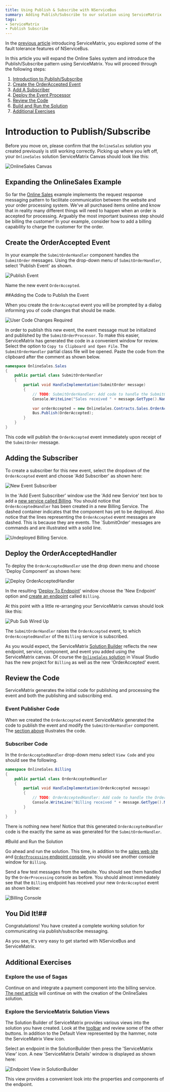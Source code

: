 ```yaml
---
title: Using Publish & Subscribe with NServiceBus
summary: Adding Publish/Subscribe to our solution using ServiceMatrix
tags:
- ServiceMatrix
- Publish Subscribe
---
```


In the [previous article](getting-started-with-nservicebus-using-servicematrix-2.0-fault-tolerance.md "ServiceMatrix Fault Tolerance") introducing ServiceMatrix, you explored some of the fault tolerance features of NServiceBus. 

In this article you will expand the Online Sales system and introduce the Publish/Subscribe pattern using ServiceMatrix.  You will proceed through the following steps:

1. [Introduction to Publish/Subscribe](#introduction-to-publish-subscribe)
2. [Create the OrderAccepted Event](#create-the-orderaccepted-event)
3. [Add A Subscriber](#adding-the-subscriber)
4. [Deploy the Event Processor](#deploy-the-orderacceptedprocessor)
5. [Review the Code](#review-the-code)
6. [Build and Run the Solution](#build-and-run-the-solution)
7. [Additional Exercises](#additional-exercises)

# Introduction to Publish/Subscribe

Before you move on, please confirm that the `OnlineSales` solution you created previously is still working correctly.  Picking up where you left off, your `OnlineSales` solution ServiceMatrix Canvas should look like this:

![OnlineSales Canvas](images/servicematrix-canvaswiredup.png)

## Expanding the OnlineSales Example

So far the [Online Sales](getting-started-with-servicematrix-2.0.md "Getting Started with ServiceMatrix") example implements the request response messaging pattern to facilitate communication between the website and your order processing system. We've all purchased items online and know that in reality many different things will need to happen when an order is accepted for processing. Arguably the most important business step should be billing the customer! In your example, consider how to add a billing capability to charge the customer for the order.
## Create the OrderAccepted Event
In your example the `SubmitOrderHandler` component handles the `SubmitOrder` messages.  Using the drop-down menu of `SubmitOrderHandler`, select 'Publish Event' as shown.

![Publish Event](images/servicematrix-publishevent.png)

Name the new event `OrderAccepted`.

##Adding the Code to Publish the Event

When you create the `OrderAccepted` event you will be prompted by a dialog informing you of code changes that should be made.

![User Code Changes Required](images/servicematrix-orderaccepted-usercodechanges.png)

In order to publish this new event, the event message must be initialized and published by the `SubmitOrderProcessor`.  To make this easier, ServiceMatrix has generated the code in a convenient window for review.   Select the option to `Copy to Clipboard and Open File`.   The `SubmitOrderHandler` partial class file will be opened.  Paste the code from the clipboard after the comment as shown below. 

```C#
namespace OnlineSales.Sales
{
    public partial class SubmitOrderHandler
    {
        partial void HandleImplementation(SubmitOrder message)
        {
            // TODO: SubmitOrderHandler: Add code to handle the SubmitOrder message.
            Console.WriteLine("Sales received " + message.GetType().Name);
            
            var orderAccepted = new OnlineSales.Contracts.Sales.OrderAccepted();
            Bus.Publish(OrderAccepted);
        }
    }
}

```
This code will publish the `OrderAccepted` event immediately upon receipt of the `SubmitOrder` message.

## Adding the Subscriber

To create a subscriber for this new event, select the dropdown of the `OrderAccepted` event and choose 'Add Subscriber' as shown here:

![New Event Subscriber](images/servicematrix-orderacceptedevent.png)

In the 'Add Event Subscriber' window use the 'Add new Service' text box to add a [new service called Billing](images/servicematrix-addeventsubscriber.png "New Billing Service").  You should notice that `OrderAcceptedHandler` has been created in a new Billing Service. The dashed container indicates that the component has yet to be deployed. Also notice that the lines representing the `OrderAccepted` event messages are dashed.  This is because they are events. The `SubmitOrder' messages are commands and are illustrated with a solid line. 

![Undeployed Billing Service](images/servicematrix-undeployedbilling.png). 

## Deploy the OrderAcceptedHandler

To deploy the `OrderAcceptedHandler` use the drop down menu and choose 'Deploy Component' as shown here:

![Deploy OrderAcceptedHandler](images/servicematrix-orderaccepted-deploy.png)

In the resulting '[Deploy To Endpoint](images/servicematrix-deploytonewendpointv2.2.0.png "Deploy to Endpoint")' window choose the 'New Endpoint' option and [create an endpoint](images/servicematrix-newbillingendpoint.png "Add Billing Endpoint") called `Billing`.

At this point with a little re-arranging your ServiceMatrix canvas should look like this:

![Pub Sub Wired Up](images/servicematrix-pubsubcanvaswired.png)

The `SubmitOrderHandler` raises the `OrderAccepted` event, to which `OrderAcceptedHandler` of the `Billing` service is subscribed.

As you would expect, the ServiceMatrix [Solution Builder](images/servicematrix-pubsubsolutionbuilderv2.2.0.png "SolutionBuilder") reflects the new endpoint, service, component, and event you added using the ServiceMatrix canvas.  Of course the [`OnlineSales` solution](images/servicematrix-pubsubsolution.png "Visual Studio Solution") in Visual Studio has the new project for `Billing` as well as the new 'OrderAccepted' event. 

## Review the Code

ServiceMatrix generates the initial code for publishing and processing the event and both the publishing and subscribing end. 

### Event Publisher Code 

When we created the `OrderAccepted` event ServiceMatrix generated the code to publish the event and modify the `SubmitOrderHandler` component.  The [section above](#adding-the-code-to-publish-the-event "Event Publishing Code") illustrates the code. 

### Subscriber Code

In the `OrderAcceptedHandler` drop-down menu select `View Code` and you should see the following. 

```C#
namespace OnlineSales.Billing
{
    public partial class OrderAcceptedHandler
    {
        partial void HandleImplementation(OrderAccepted message)
        {
            // TODO: OrderAcceptedHandler: Add code to handle the OrderAccepted message.
            Console.WriteLine("Billing received " + message.GetType().Name);
        }
    }
}

```

There is nothing new here!  Notice that this generated `OrderAcceptedHandler` code is the exactly the same as was generated for the  `SubmitOrderHandler`.

#Build and Run the Solution

Go ahead and run the solution. This time, in addition to the [sales web site](images/servicematrix-demowebsite.png "Demo Website") and [`OrderProcessing` endpoint console](images/servicematrix-reqresp-orderprocessor.png "Order Processing"), you should see another console window for `Billing`.

Send a few test messages from the website.  You should see them handled by the `OrderProcessing` console as before.  You should almost immediately see that the `Billing` endpoint has received your new `OrderAccepted` event as shown below:

![Billing Console](images/servicematrix-billingconsole.png)  
 
## You Did It!##

Congratulations! You have created a complete working solution for communicating via publish/subscribe messaging.  

As you see, it's very easy to get started with NServiceBus and ServiceMatrix.  


## Additional Exercises

### Explore the use of Sagas

Continue on and integrate a payment component into the billing service.  [The next article](getting-started-sagasfullduplex-2.0.md "Sagas in ServiceMatrix Request Response") will continue on with the creation of the OnlineSales solution. 

### Explore the ServiceMatrix Solution Views

The Solution Builder of ServiceMatrix provides various views into the solution you have created. Look at the [toolbar](images/servicematrix-solutionbuilder-final.png "Solution Builder Toolbar") and review some of the other buttons. In addition to the Default View represented by the hammer, note the ServiceMatrix View icon. 

Select an endpoint in the SolutionBuilder then press the 'ServiceMatrix View' icon. A new 'ServiceMatrix Details' window is displayed as shown here:

![Endpoint View in SolutionBuilder](images/servicematrix-endpointsview.png)

This view provides a convenient look into the properties and components of the endpoint. 
